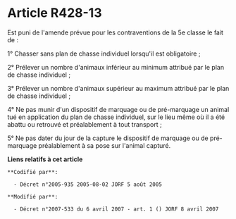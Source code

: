 # Article R428-13

Est puni de l'amende prévue pour les contraventions de la 5e classe le fait de :

1° Chasser sans plan de chasse individuel lorsqu'il est obligatoire ;

2° Prélever un nombre d'animaux inférieur au minimum attribué par le plan de chasse individuel ;

3° Prélever un nombre d'animaux supérieur au maximum attribué par le plan de chasse individuel ;

4° Ne pas munir d'un dispositif de marquage ou de pré-marquage un animal tué en application du plan de chasse individuel, sur
le lieu même où il a été abattu ou retrouvé et préalablement à tout transport ;

5° Ne pas dater du jour de la capture le dispositif de marquage ou de pré-marquage préalablement à sa pose sur l'animal
capturé.

**Liens relatifs à cet article**

	**Codifié par**:

	  - Décret n°2005-935 2005-08-02 JORF 5 août 2005

	**Modifié par**:

	  - Décret n°2007-533 du 6 avril 2007 - art. 1 () JORF 8 avril 2007
